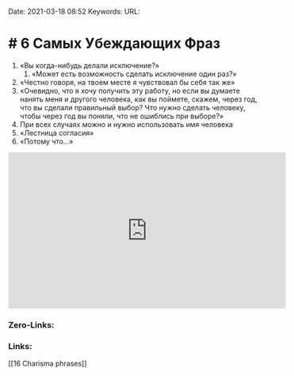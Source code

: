 Date: 2021-03-18 08:52
Keywords: 
URL: 
# # 6 Самых Убеждающих Фраз
1. «Вы когда-нибудь делали исключение?»
	1. «Может есть возможность сделать исключение один раз?»
2. «Честно говоря, на твоем месте я чувствовал бы себя так же»
3. «Очевидно, что я хочу получить эту работу, но если вы думаете нанять меня и другого человека, как вы поймете, скажем, через год, что вы сделали правильный выбор? Что нужно сделать человеку, чтобы через год вы поняли, что не ошиблись при выборе?»
4. При всех случаях можно и нужно использовать имя человека
5. «Лестница согласия»
6. «Потому что...»

<iframe width="560" height="315" src="https://www.youtube.com/embed/JimYkiXxIMs" frameborder="0" allow="accelerometer; autoplay; clipboard-write; encrypted-media; gyroscope; picture-in-picture" allowfullscreen></iframe>

### Zero-Links:



### Links:
[[16 Charisma phrases]]
